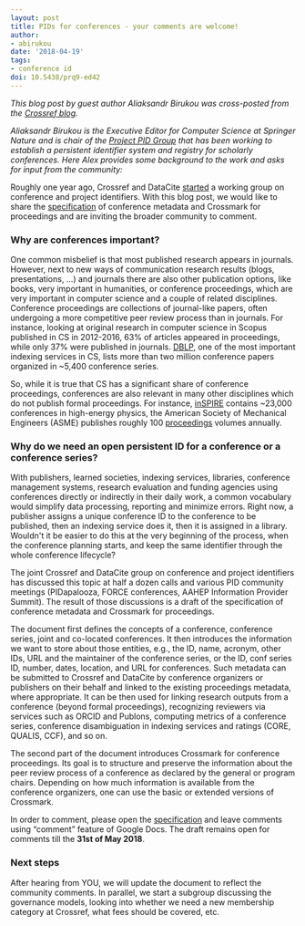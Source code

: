 ```yaml
---
layout: post
title: PIDs for conferences - your comments are welcome!
author:
- abirukou
date: '2018-04-19'
tags:
- conference id
doi: 10.5438/prq9-ed42
---
```


*This blog post by guest author Aliaksandr Birukou was cross-posted from the [Crossref blog](https://www.crossref.org/blog/pids-for-conferences-your-comments-are-welcome/).*

*Aliaksandr Birukou is the Executive Editor for Computer Science at Springer Nature and is chair of the [Project PID Group](https://www.crossref.org/working-groups/conferences-projects/) that has been working to establish a persistent identifier system and registry for scholarly conferences. Here Alex provides some background to the work and asks for input from the community:*

Roughly one year ago, Crossref and DataCite [started](https://www.crossref.org/blog/taking-the-con-out-of-conferences) a working group on conference and project identifiers. With this blog post, we would like to share the [specification](https://docs.google.com/document/d/1URIvkUpzcfjSd2YFIS-rdRIrOyrKSbFfhkdpGPRTAFI/edit) of conference metadata and Crossmark for proceedings and are inviting the broader community to comment.

### Why are conferences important?

One common misbelief is that most published research appears in journals. However, next to new ways of communication research results (blogs, presentations, …) and journals there are also other  publication options, like books, very important in humanities, or conference proceedings, which are very important in computer science and a couple of related disciplines. Conference proceedings are collections of journal-like papers, often undergoing a more competitive peer review process than in journals. For instance, looking at original research in computer science in Scopus published in CS in 2012-2016, 63% of articles appeared in proceedings, while only 37% were published in journals. [DBLP](http://dblp.uni-trier.de/statistics/distributionofpublicationtype), one of the most important indexing services in CS, lists more than two million conference papers organized in ~5,400 conference series.

So, while it is true that CS has a significant share of conference proceedings, conferences are also relevant in many other disciplines which do not publish formal proceedings. For instance, [inSPIRE](http://inspirehep.net/) contains ~23,000 conferences in high-energy physics, the American Society of Mechanical Engineers (ASME) publishes roughly 100 [proceedings](http://proceedings.asmedigitalcollection.asme.org/conferenceproceedings.aspx) volumes annually.

### Why do we need an open persistent ID for a conference or a conference series?

With publishers, learned societies, indexing services, libraries, conference management systems, research evaluation and funding agencies using conferences directly or indirectly in their daily work, a common vocabulary would simplify data processing, reporting and minimize errors. Right now, a publisher assigns a unique conference ID to the conference to be published, then an indexing service does it, then it is assigned in a library. Wouldn't it be easier to do this at the very beginning of the process, when the conference planning starts, and keep the same identifier through the whole conference lifecycle?

The joint Crossref and DataCite group on conference and project identifiers has discussed this topic at half a dozen calls and various PID community meetings (PIDapalooza, FORCE conferences, AAHEP Information Provider Summit). The result of those discussions is a draft of the specification of conference metadata and Crossmark for proceedings.

The document first defines the concepts of a conference, conference series, joint and co-located conferences. It then introduces the information we want to store about those entities, e.g., the ID, name, acronym, other IDs, URL and the maintainer of the conference series, or the ID, conf series ID, number, dates, location, and URL for conferences. Such metadata can be submitted to Crossref and DataCite by conference organizers or publishers on their behalf and linked to the existing proceedings metadata, where appropriate. It can be then used for linking research outputs from a conference (beyond formal proceedings), recognizing reviewers via services such as ORCID and Publons, computing metrics of a conference series, conference disambiguation in indexing services and ratings (CORE, QUALIS, CCF), and so on.

The second part of the document introduces Crossmark for conference proceedings. Its goal is to structure and preserve the information about the peer review process of a conference as declared by the general or program chairs. Depending on how much information is available from the conference organizers, one can use the basic or extended versions of Crossmark.

In order to comment, please open the [specification](https://docs.google.com/document/d/1URIvkUpzcfjSd2YFIS-rdRIrOyrKSbFfhkdpGPRTAFI/edit) and leave comments using “comment” feature of Google Docs. The draft remains open for comments till the **31st of May 2018**.

### Next steps

After hearing from YOU, we will update the document to reflect the community comments. In parallel, we start a subgroup discussing the governance models, looking into whether we need a new membership category at Crossref, what fees should be covered, etc.
